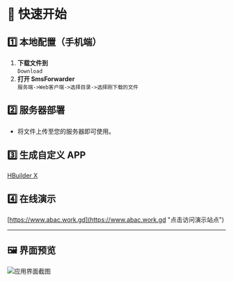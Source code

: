 # 🚀 快速开始

## 1️⃣ 本地配置（手机端）
1. **下载文件到**  
`Download`
2. **打开 SmsForwarder**  
`服务端->Web客户端->选择目录->选择刚下载的文件`

## 2️⃣ 服务器部署
- 将文件上传至您的服务器即可使用。

## 3️⃣ 生成自定义 APP
[HBuilder X](https://www.dcloud.io/hbuilderx.html "官方下载")

## 4️⃣ 在线演示
[https://www.abac.work.gd](https://www.abac.work.gd "点击访问演示站点")

---

## 🖼️ 界面预览
![应用界面截图](pages/images/yl.jpg "功能界面展示")
